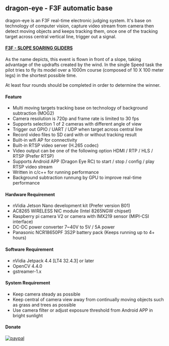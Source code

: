 ## dragon-eye -  F3F automatic base

dragon-eye is an F3F real-time electronic judging system. It's base on technology of computer vision, capture video stream from camera then detect moving objects and keeps tracking them, once one of the tracking target across central vertical line, trigger out a signal. 

#### [F3F - SLOPE SOARING GLIDERS](https://www.fai.org/page/f3-radio-control-soaring)

As the name depicts, this event is flown in front of a slope, taking advantage of the updrafts created by the wind. In the single Speed task the pilot tries to fly its model over a 1000m course (composed of 10 X 100 meter legs) in the shortest possible time.

At least four rounds should be completed in order to determine the winner.

#### Feature
- Multi moving targets tracking base on technology of background subtraction (MOG2)
- Camera resolution is 720p and frame rate is limited to 30 fps
- Supports selection 1 of 2 cameras with different angle of view
- Trigger out GPIO / UART / UDP when target across central line
- Record video files to SD card with or without tracking result
- Built-in wifi AP for connectivity
- Built-in RTSP video server (H.265 codec)
- Video output can be one of the following option HDMI / RTP / HLS / RTSP (Prefer RTSP)
- Supports Android APP (Dragon Eye RC) to start / stop / config / play RTSP video stream
- Written in c/c++ for running performance
- Background subtraction runnung by GPU to improve real-time performance

#### Hardware Requirement 
- nVidia Jetson Nano development kit (Prefer version B01)
- AC8265 WIRELESS NIC module (Intel 8265NGW chipset)
- Raspberry pi camera V2 or camera with IMX219 sensor (MIPI-CSI interface)
- DC-DC power converter 7~40V to 5V / 5A power
- Panasonic NCR18650PF 3S2P battery pack (Keeps running up to 4+ hours)

#### Software Requirement
- nVidia Jetpack 4.4 [LT4 32.4.3] or later
- OpenCV 4.4.0
- gstreamer-1.x

#### System Requirement
- Keep camera steady as possible
- Keep central of camera view away from continually moving objects such as grass and trees as possible
- Use camera filter or adjust exposure threshold from Android APP in bright sunlight 

#### Donate

[![paypal](https://www.paypalobjects.com/en_US/i/btn/btn_donateCC_LG.gif)](https://paypal.me/stevegigijoe)
